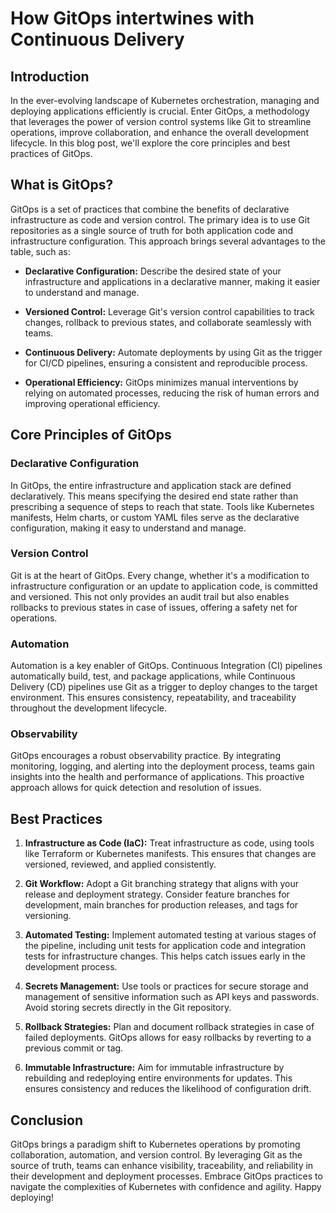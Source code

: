 # How GitOps intertwines with Continuous Delivery

## Introduction

In the ever-evolving landscape of Kubernetes orchestration, managing and deploying applications efficiently is crucial. Enter GitOps, a methodology that leverages the power of version control systems like Git to streamline operations, improve collaboration, and enhance the overall development lifecycle. In this blog post, we'll explore the core principles and best practices of GitOps.

## What is GitOps?

GitOps is a set of practices that combine the benefits of declarative infrastructure as code and version control. The primary idea is to use Git repositories as a single source of truth for both application code and infrastructure configuration. This approach brings several advantages to the table, such as:

- **Declarative Configuration:** Describe the desired state of your infrastructure and applications in a declarative manner, making it easier to understand and manage.

- **Versioned Control:** Leverage Git's version control capabilities to track changes, rollback to previous states, and collaborate seamlessly with teams.

- **Continuous Delivery:** Automate deployments by using Git as the trigger for CI/CD pipelines, ensuring a consistent and reproducible process.

- **Operational Efficiency:** GitOps minimizes manual interventions by relying on automated processes, reducing the risk of human errors and improving operational efficiency.

## Core Principles of GitOps

### Declarative Configuration

In GitOps, the entire infrastructure and application stack are defined declaratively. This means specifying the desired end state rather than prescribing a sequence of steps to reach that state. Tools like Kubernetes manifests, Helm charts, or custom YAML files serve as the declarative configuration, making it easy to understand and manage.

### Version Control

Git is at the heart of GitOps. Every change, whether it's a modification to infrastructure configuration or an update to application code, is committed and versioned. This not only provides an audit trail but also enables rollbacks to previous states in case of issues, offering a safety net for operations.

### Automation

Automation is a key enabler of GitOps. Continuous Integration (CI) pipelines automatically build, test, and package applications, while Continuous Delivery (CD) pipelines use Git as a trigger to deploy changes to the target environment. This ensures consistency, repeatability, and traceability throughout the development lifecycle.

### Observability

GitOps encourages a robust observability practice. By integrating monitoring, logging, and alerting into the deployment process, teams gain insights into the health and performance of applications. This proactive approach allows for quick detection and resolution of issues.

## Best Practices

1. **Infrastructure as Code (IaC):** Treat infrastructure as code, using tools like Terraform or Kubernetes manifests. This ensures that changes are versioned, reviewed, and applied consistently.

2. **Git Workflow:** Adopt a Git branching strategy that aligns with your release and deployment strategy. Consider feature branches for development, main branches for production releases, and tags for versioning.

3. **Automated Testing:** Implement automated testing at various stages of the pipeline, including unit tests for application code and integration tests for infrastructure changes. This helps catch issues early in the development process.

4. **Secrets Management:** Use tools or practices for secure storage and management of sensitive information such as API keys and passwords. Avoid storing secrets directly in the Git repository.

5. **Rollback Strategies:** Plan and document rollback strategies in case of failed deployments. GitOps allows for easy rollbacks by reverting to a previous commit or tag.

6. **Immutable Infrastructure:** Aim for immutable infrastructure by rebuilding and redeploying entire environments for updates. This ensures consistency and reduces the likelihood of configuration drift.

## Conclusion

GitOps brings a paradigm shift to Kubernetes operations by promoting collaboration, automation, and version control. By leveraging Git as the source of truth, teams can enhance visibility, traceability, and reliability in their development and deployment processes. Embrace GitOps practices to navigate the complexities of Kubernetes with confidence and agility. Happy deploying!
